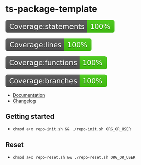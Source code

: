 # ts-package-template

![alt text](./coverage/badge-statements.svg)

![alt text](./coverage/badge-lines.svg)

![alt text](./coverage/badge-functions.svg)

![alt text](./coverage/badge-branches.svg)

- [Documentation](./docs/modules.md)
- [Changelog](./CHANGELOG.md)

## Getting started

- `chmod a+x repo-init.sh && ./repo-init.sh ORG_OR_USER`

## Reset

- `chmod a+x repo-reset.sh && ./repo-reset.sh ORG_OR_USER`
